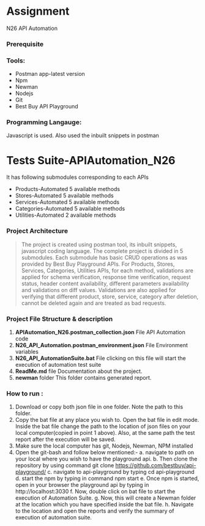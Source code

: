 # Assignment
N26 API Automation
### Prerequisite

### Tools:
* Postman app-latest version
* Npm
* Newman
* Nodejs
* Git
* Best Buy API Playground

### Programming Langauge: 
Javascript is used. Also used the inbuilt snippets in postman

# Tests Suite-APIAutomation_N26
It has following submodules corresponding to each APIs
* Products-Automated 5 available methods
* Stores-Automated 5 available methods
* Services-Automated 5 available methods
* Categories-Automated 5 available methods
* Utilities-Automated 2 available methods

### Project Architecture
> The project is created using postman tool, its inbuilt snippets, javascript coding language. The complete project is divided in 5 submodules. Each submodule has basic CRUD operations as was provided by Best Buy Playground APIs. 
For Products, Stores, Services, Categories, Utilities APIs, for each method, validations are applied for schema verification, response time verification, request status, header content availability, different parameters availability and validations on diff values. 
Validations are also applied for verifying that different product, store, service, category after deletion, cannot be deleted again and are treated as bad requests.

### Project File Structure & description

1. **APIAutomation_N26.postman_collection.json** File
    API Automation code
2. **N26_API_Automation.postman_environment.json** File
    Environment variables
3. **N26_API_AutomationSuite.bat** File
    clicking on this file will start the execution of automation test suite
4. **ReadMe.md** file
	Documentation about the project.
5. **newman** folder
    This folder contains generated report.

### How to run : 
1. Download or copy both json file in one folder. Note the path to this folder.
2. Copy the bat file at any place you wish to. Open the bat file in edit mode. Inside the bat file change the path to the location of json files on your local computer(copied in point 1 above). Also, at the same path the test report after the execution will be saved.
2. Make sure the local computer has git, Nodejs, Newman, NPM installed
3. Open the git-bash and follow below mentioned:-
 a. navigate to path on your local where you wish to have the playground api.
 b. Then clone the repository by using command
    git clone https://github.com/bestbuy/api-playground/
 c. navigate to api-playground by typing
    cd api-playground
 d. start the npm by typing in command
    npm start
 e. Once npm is started, open in your browser the playground api by typing in
    http://localhost:3030
 f. Now, double click on bat file to start the execution of Automation Suite.
 g. Now, this will create a Newman folder at the location which you have specified inside the bat file. 
 h. Navigate to the location and open the reports and verify the summary of execution of automation suite.
